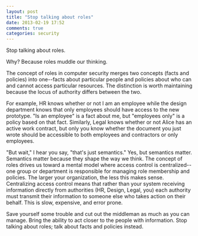 ```yaml
---
layout: post
title: "Stop talking about roles"
date: 2013-02-19 17:52
comments: true
categories: security
---
```

Stop talking about roles.

Why? Because roles muddle our thinking.

The concept of roles in computer security merges two concepts (facts and
policies) into one--facts about particular people and policies about who can
and cannot access particular resources. The distinction is worth maintaining
because the locus of authority differs between the two.

<!--more-->

For example, HR knows whether or not I am an employee while the design
department knows that only employees should have access to the new prototype.
"Is an employee" is a fact about me, but "employees only" is a policy based on
that fact. Similarly, Legal knows whether or not Alice has an active work
contract, but only you know whether the document you just wrote should be
accessible to both employees and contractors or only employees.

"But wait," I hear you say, "that's just semantics." Yes, but semantics
matter. Semantics matter because they shape the way we think. The concept of
roles drives  us toward a mental model where access control is centralized--
one group or department  is responsible for managing role membership and
policies. The larger your organization, the less this makes sense.
Centralizing access control means that rather than your system receiving
information directly from authorities (HR, Design, Legal, you) each authority
must transmit their information to someone else who takes action on their
behalf. This is slow, expensive, and error prone.

Save yourself some trouble and cut out the middleman as much as you can
manage. Bring the ability to act closer to the people with information. Stop
talking about roles; talk about facts and policies instead.
